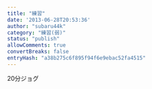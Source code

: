 ```yaml
---
title: "練習"
date: '2013-06-28T20:53:36'
author: "subaru44k"
category: "練習(弱)"
status: "publish"
allowComments: true
convertBreaks: false
entryHash: "a38b275c6f895f94f6e9ebac52fa4515"
---
```

20分ジョグ
